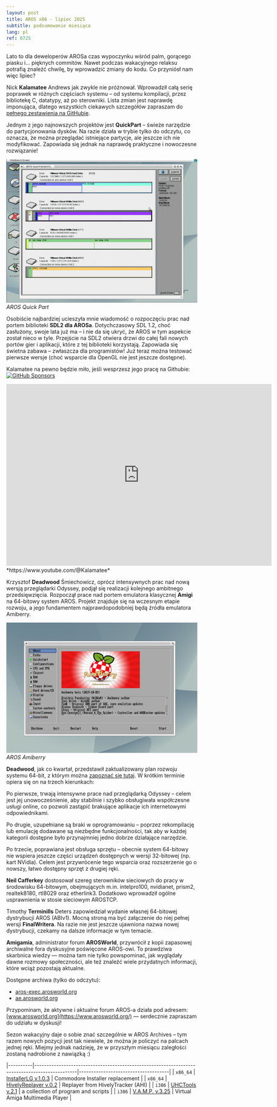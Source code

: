 ```yaml
---
layout: post
title: AROS x86 - lipiec 2025
subtitle: podsumowanie miesiąca
lang: pl
ref: 0725
---
```


Lato to dla deweloperów AROSa czas wypoczynku wśród palm, gorącego piasku i... pięknych commitów. Nawet podczas wakacyjnego relaksu potrafią znaleźć chwilę, by wprowadzić zmiany do kodu. Co przyniósł nam więc lipiec?

Nick **Kalamatee** Andrews jak zwykle nie próżnował. Wprowadził całą serię poprawek w różnych częściach systemu – od systemu kompilacji, przez bibliotekę C, datatypy, aż po sterowniki. Lista zmian jest naprawdę imponująca, dlatego wszystkich ciekawych szczegółów zapraszam do [pełnego zestawienia na GitHubie](https://github.com/aros-development-team/AROS/commits?author=Kalamatee&since=2025-07-01&until=2025-07-31).

Jednym z jego najnowszych projektów jest **QuickPart** – świeże narzędzie do partycjonowania dysków. Na razie działa w trybie tylko do odczytu, co oznacza, że można przeglądać istniejące partycje, ale jeszcze ich nie modyfikować. Zapowiada się jednak na naprawdę praktyczne i nowoczesne rozwiązanie!

![Quickpart](/assets/img/0725/quickpart.png)  
*AROS Quick Part*

Osobiście najbardziej ucieszyła mnie wiadomość o rozpoczęciu prac nad portem biblioteki **SDL2 dla AROSa**. Dotychczasowy SDL 1.2, choć zasłużony, swoje lata już ma – i nie da się ukryć, że AROS w tym aspekcie został nieco w tyle. Przejście na SDL2 otwiera drzwi do całej fali nowych portów gier i aplikacji, które z tej biblioteki korzystają. Zapowiada się świetna zabawa – zwłaszcza dla programistów! Już teraz można testować pierwsze wersje (choć wsparcie dla OpenGL nie jest jeszcze dostępne).  

Kalamatee na pewno będzie miło, jeśli wesprzesz jego pracę na Githubie:  
[![GitHub Sponsors](https://img.shields.io/github/sponsors/Kalamatee)](https://img.shields.io/github/sponsors/Kalamatee?style=flat
)  
<iframe width="700" height="480" src="https://www.youtube.com/embed/VzzCPzGYTVs" title="AROS64 UEFI Test" frameborder="0" allow="accelerometer; autoplay; clipboard-write; encrypted-media; gyroscope; picture-in-picture; web-share" referrerpolicy="strict-origin-when-cross-origin" allowfullscreen></iframe>
*https://www.youtube.com/@Kalamatee*

Krzysztof **Deadwood** Śmiechowicz, oprócz intensywnych prac nad nową wersją przeglądarki Odyssey, podjął się realizacji kolejnego ambitnego przedsięwzięcia. Rozpoczął prace nad portem emulatora klasycznej **Amigi** na 64-bitowy system AROS. Projekt znajduje się na wczesnym etapie rozwoju, a jego fundamentem najprawdopodobniej będą źródła emulatora Amiberry.

![Quickpart](/assets/img/0725/amiberry3.png)  
*AROS Amiberry*

**Deadwood**, jak co kwartał, przedstawił zaktualizowany plan rozwoju systemu 64-bit, z którym można [zapoznać się tutaj](https://www.arosworld.org/infusions/forum/viewthread.php?thread_id=1114&rowstart=40&pid=8777#post_8769). W krótkim terminie opiera się on na trzech kierunkach:

Po pierwsze, trwają intensywne prace nad przeglądarką Odyssey – celem jest jej unowocześnienie, aby stabilnie i szybko obsługiwała współczesne usługi online, co pozwoli zastąpić brakujące aplikacje ich internetowymi odpowiednikami.

Po drugie, uzupełniane są braki w oprogramowaniu – poprzez rekompilację lub emulację dodawane są niezbędne funkcjonalności, tak aby w każdej kategorii dostępne było przynajmniej jedno dobrze działające narzędzie.

Po trzecie, poprawiana jest obsługa sprzętu – obecnie system 64-bitowy nie wspiera jeszcze części urządzeń dostępnych w wersji 32-bitowej (np. kart NVidia). Celem jest przywrócenie tego wsparcia oraz rozszerzenie go o nowszy, łatwo dostępny sprzęt z drugiej ręki.

**Neil Cafferkey** dostosował szereg sterowników sieciowych do pracy w środowisku 64-bitowym, obejmujących m.in. intelpro100, nvidianet, prism2, realtek8180, rtl8029 oraz etherlink3. Dodatkowo wprowadził ogólne usprawnienia w stosie sieciowym AROSTCP.

Timothy **Terminills** Deters zapowiedział wydanie własnej 64-bitowej dystrybucji AROS (ABIv1). Mocną stroną ma być załączenie do niej pełnej wersji **FinalWritera**. Na razie nie jest jeszcze ujawniona nazwa nowej dystrybucji, czekamy na dalsze informacje w tym temacie.

**Amigamia**, administrator forum **AROSWorld**, przywrócił z kopii zapasowej archiwalne fora dyskusyjne poświęcone AROS-owi. To prawdziwa skarbnica wiedzy — można tam nie tylko powspominać, jak wyglądały dawne rozmowy społeczności, ale też znaleźć wiele przydatnych informacji, które wciąż pozostają aktualne.

Dostępne archiwa (tylko do odczytu):
- [aros-exec.arosworld.org](https://aros-exec.arosworld.org/)
- [ae.arosworld.org](https://ae.arosworld.org/)

Przypominam, że aktywne i aktualne forum AROS-a działa pod adresem: [www.arosworld.org](https://www.arosworld.org/) — serdecznie zapraszam do udziału w dyskusji!

Sezon wakacyjny daje o sobie znać szczególnie w AROS Archives – tym razem nowych pozycji jest tak niewiele, że można je policzyć na palcach jednej ręki. Miejmy jednak nadzieję, że w przyszłym miesiącu zaległości zostaną nadrobione z nawiązką :)


|----------|-----------------------------------------------------------------------------------------------|-------------------------------------|
| `x86_64` | [InstallerLG v.1.0.3](https://archives.arosworld.org/?function=showfile&file=utility/installerlg-v1.0.3.x86_64-aros-v11.zip) | Commodore Installer replacement |
| `x86_64` | [HivelyReplayer v.0.2](https://archives.arosworld.org/?function=showfile&file=audio/play/hivelyreplay.x86_64-aros-v11.zip) | Replayer from HivelyTracker (AHI) |
| `i386` | [UHCTools v.2.1](https://archives.arosworld.org/?function=showfile&file=utility/misc/uhctools.i386-aros.lha) | a collection of program and scripts |
| `i386` | [V.A.M.P. v.3.25](https://archives.arosworld.org/?function=showfile&file=video/play/vamp.lha) | Virtual Amiga Multimedia Player |

